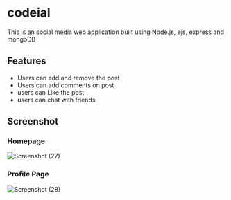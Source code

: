 # codeial
This is an social media web application built using Node.js, ejs, express and mongoDB

## Features
- Users can add and remove the post
- Users can add comments on post 
- users can Like the post
- users can chat with friends

## Screenshot
### Homepage
![Screenshot (27)](https://user-images.githubusercontent.com/114590452/219936624-43b0a2b3-b246-4b24-addc-13484c4ac083.png)

### Profile Page

![Screenshot (28)](https://user-images.githubusercontent.com/114590452/219936747-de7e8b1e-5afa-435e-9b8e-a8c7356412f4.png)
